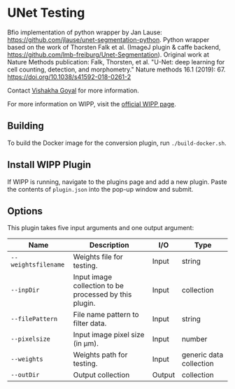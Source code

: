 # UNet Testing

Bfio implementation of python wrapper by Jan Lause: https://github.com/jlause/unet-segmentation-python. Python wrapper based on the work of Thorsten Falk et al. (ImageJ plugin & caffe backend, https://github.com/lmb-freiburg/Unet-Segmentation). Original work at Nature Methods publication: Falk, Thorsten, et al. "U-Net: deep learning for cell counting, detection, and morphometry." Nature methods 16.1 (2019): 67. https://doi.org/10.1038/s41592-018-0261-2

Contact [Vishakha Goyal](mailto:vishakha.goyal@nih.gov) for more information.

For more information on WIPP, visit the [official WIPP page](https://isg.nist.gov/deepzoomweb/software/wipp).

## Building

To build the Docker image for the conversion plugin, run
`./build-docker.sh`.

## Install WIPP Plugin

If WIPP is running, navigate to the plugins page and add a new plugin. Paste the contents of `plugin.json` into the pop-up window and submit.

## Options

This plugin takes five input arguments and one output argument:

| Name          | Description             | I/O    | Type   |
|---------------|-------------------------|--------|--------|
| `--weightsfilename` | Weights file for testing. | Input | string |
| `--inpDir` | Input image collection to be processed by this plugin. | Input | collection |
| `--filePattern` | File name pattern to filter data. | Input | string |
| `--pixelsize` | Input image pixel size (in µm). | Input | number |
| `--weights` | Weights path for testing. | Input | generic data collection |
| `--outDir` | Output collection | Output | collection |

